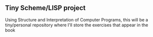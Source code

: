 ## Tiny Scheme/LISP project
Using Structure and Interpretation of Computer Programs, this will be a tiny/personal repository where I'll store the exercises that appear in the book
